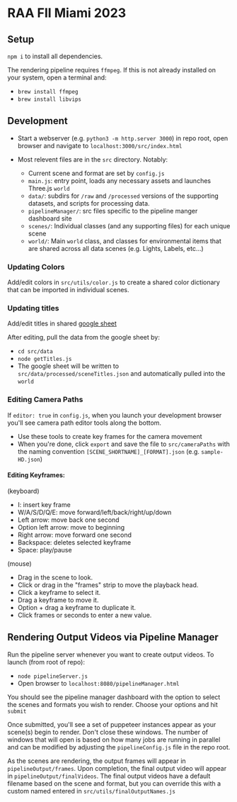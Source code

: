 # RAA FII Miami 2023

## Setup

`npm i` to install all dependencies.

The rendering pipeline requires `ffmpeg`. If this is not already installed on your system, open a terminal and:

- `brew install ffmpeg`
- `brew install libvips`

## Development

- Start a webserver (e.g. `python3 -m http.server 3000`) in repo root, open browser and navigate to `localhost:3000/src/index.html`

- Most relevent files are in the `src` directory. Notably:
  - Current scene and format are set by `config.js`
  - `main.js`: entry point, loads any necessary assets and launches Three.js `world`
  - `data/`: subdirs for `/raw` and `/processed` versions of the supporting datasets, and scripts for processing data.
  - `pipelineManager/`: src files specific to the pipeline manger dashboard site
  - `scenes/`: Individual classes (and any supporting files) for each unique scene
  - `world/`: Main `world` class, and classes for environmental items that are shared across all data scenes (e.g. Lights, Labels, etc...)

### Updating Colors

Add/edit colors in `src/utils/color.js` to create a shared color dictionary that can be imported in individual scenes.

### Updating titles

Add/edit titles in shared [google sheet](https://docs.google.com/spreadsheets/d/11NxowTSF5wiuAmZbPjD1KWtsf3awBuP1DWsZReD051k/edit#gid=0)

After editing, pull the data from the google sheet by:

- `cd src/data`
- `node getTitles.js`
- The google sheet will be written to `src/data/processed/sceneTitles.json` and automatically pulled into the `world`

### Editing Camera Paths

If `editor: true` in `config.js`, when you launch your development browser you'll see camera path editor tools along the bottom.

- Use these tools to create key frames for the camera movement
- When you're done, click `export` and save the file to `src/cameraPaths` with the naming convention `[SCENE_SHORTNAME]_[FORMAT].json` (e.g. `sample-HD.json`)

#### Editing Keyframes:

(keyboard)

- I: insert key frame
- W/A/S/D/Q/E: move forward/left/back/right/up/down
- Left arrow: move back one second
- Option left arrow: move to beginning
- Right arrow: move forward one second
- Backspace: deletes selected keyframe
- Space: play/pause

(mouse)

- Drag in the scene to look.
- Click or drag in the "frames" strip to move the playback head.
- Click a keyframe to select it.
- Drag a keyframe to move it.
- Option + drag a keyframe to duplicate it.
- Click frames or seconds to enter a new value.

## Rendering Output Videos via Pipeline Manager

Run the pipeline server whenever you want to create output videos. To launch (from root of repo):

- `node pipelineServer.js`
- Open browser to `localhost:8080/pipelineManager.html`

You should see the pipeline manager dashboard with the option to select the scenes and formats you wish to render. Choose your options and hit `submit`

Once submitted, you'll see a set of puppeteer instances appear as your scene(s) begin to render. Don't close these windows. The number of windows that will open is based on how many jobs are running in parallel and can be modified by adjusting the `pipelineConfig.js` file in the repo root.

As the scenes are rendering, the output frames will appear in `pipelineOutput/frames`. Upon completion, the final output video will appear in `pipelineOutput/finalVideos`. The final output videos have a default filename based on the scene and format, but you can override this with a custom named entered in `src/utils/finalOutputNames.js`
